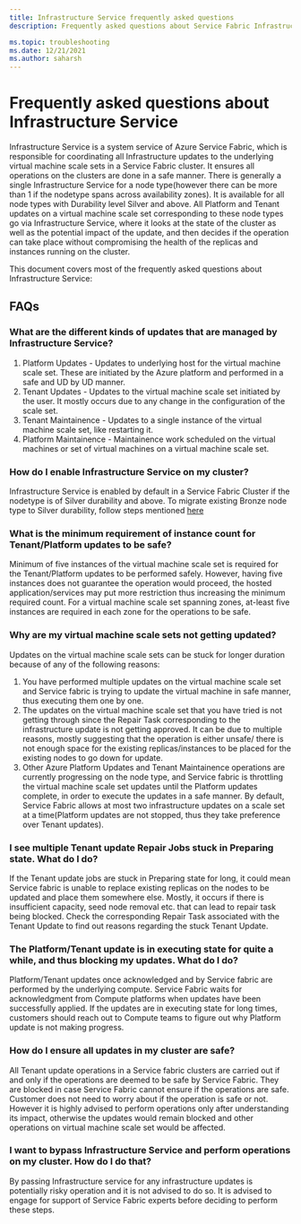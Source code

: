 ```yaml
---
title: Infrastructure Service frequently asked questions 
description: Frequently asked questions about Service Fabric Infrastructure Service

ms.topic: troubleshooting
ms.date: 12/21/2021
ms.author: saharsh
---
```


# Frequently asked questions about Infrastructure Service 

Infrastructure Service is a system service of Azure Service Fabric, which is responsible for coordinating all Infrastructure updates to the underlying virtual machine scale sets in a Service Fabric cluster. It ensures all operations on the clusters are done in a safe manner. There is generally a single Infrastructure Service for a node type(however there can be more than 1 if the nodetype spans across availability zones). It is available for all node types with Durability level Silver and above. All Platform and Tenant updates on a virtual machine scale set corresponding to these node types go via Infrastructure Service, where it looks at the state of the cluster as well as the potential impact of the update, and then decides if the operation can take place without compromising the health of the replicas and instances running on the cluster. 

This document covers most of the frequently asked questions about Infrastructure Service: 

## FAQs 

### What are the different kinds of updates that are managed by Infrastructure Service?
  1. Platform Updates - Updates to underlying host for the virtual machine scale set. These are initiated by the Azure platform and performed in a safe and UD by UD manner. 
  2. Tenant Updates - Updates to the virtual machine scale set initiated by the user. It mostly occurs due to any change in the configuration of the scale set. 
  3. Tenant Maintainence - Updates to a single instance of the virtual machine scale set, like restarting it. 
  4. Platform Maintainence - Maintainence work scheduled on the virtual machines or set of virtual machines on a virtual machine scale set.

### How do I enable Infrastructure Service on my cluster? 
Infrastructure Service is enabled by default in a Service Fabric Cluster if the nodetype is of Silver durability and above. To migrate existing Bronze node type to Silver durability, follow steps mentioned [here](service-fabric-cluster-capacity.md#changing-durability-levels)

### What is the minimum requirement of instance count for Tenant/Platform updates to be safe? 
Minimum of five instances of the virtual machine scale set is required for the Tenant/Platform updates to be performed safely. However, having five instances does not guarantee the operation would proceed, the hosted application/services may put more restriction thus increasing the minimum required count. For a virtual machine scale set spanning zones, at-least five instances are required in each zone for the operations to be safe.

### Why are my virtual machine scale sets not getting updated? 
Updates on the virtual machine scale sets can be stuck for longer duration because of any of the following reasons:
  1. You have performed multiple updates on the virtual machine scale set and Service fabric is trying to update the virtual machine in safe manner, thus executing them one by one. 
  2. The updates on the virtual machine scale set that you have tried is not getting through since the Repair Task corresponding to the infrastructure update is not getting approved. It can be due to multiple reasons, mostly suggesting that the operation is either unsafe/ there is not enough space for the existing replicas/instances to be placed for the existing nodes to go down for update. 
  3. Other Azure Platform Updates and Tenant Maintainence operations are currently progressing on the node type, and Service fabric is throttling the virtual machine scale set updates until the Platform updates complete, in order to execute the updates in a safe manner. By default, Service Fabric allows at most two infrastructure updates on a scale set at a time(Platform updates are not stopped, thus they take preference over Tenant updates).

### I see multiple Tenant update Repair Jobs stuck in Preparing state. What do I do? 
If the Tenant update jobs are stuck in Preparing state for long, it could mean Service fabric is unable to replace existing replicas on the nodes to be updated and place them somewhere else. Mostly, it occurs if there is insufficient capacity, seed node removal etc. that can lead to repair task being blocked. Check the corresponding Repair Task associated with the Tenant Update to find out reasons regarding the stuck Tenant Update.

### The Platform/Tenant update is in executing state for quite a while, and thus blocking my updates. What do I do? 
Platform/Tenant updates once acknowledged and by Service fabric are performed by the underlying compute. Service Fabric waits for acknowledgment from Compute platforms when updates have been successfully applied. If the updates are in executing state for long times, customers should reach out to Compute teams to figure out why Platform update is not making progress.

### How do I ensure all updates in my cluster are safe? 
All Tenant update operations in a Service fabric clusters are carried out if and only if the operations are deemed to be safe by Service Fabric. They are blocked in case Service Fabric cannot ensure if the operations are safe. Customer does not need to worry about if the operation is safe or not. However it is highly advised to perform operations only after understanding its impact, otherwise the updates would remain blocked and other operations on virtual machine scale set would be affected.

### I want to bypass Infrastructure Service and perform operations on my cluster. How do I do that?
By passing Infrastructure service for any infrastructure updates is potentially risky operation and it is not advised to do so. It is advised to engage for support of Service Fabric experts before deciding to perform these steps.  


